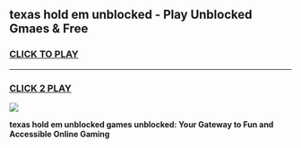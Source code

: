 
## texas hold em unblocked - Play Unblocked Gmaes & Free
<h3>
<a href="https://news.freeplayer.one?title=texas_hold_em_unblocked&ref=16F">CLICK TO PLAY</a></h3>
<hr>

<h3>
<a href="https://news.freeplayer.one?title=texas_hold_em_unblocked&ref=16F">CLICK 2 PLAY</a>
  
</h3>

<a href="https://news.freeplayer.one?title=texas_hold_em_unblocked&ref=16F/"><img src="https://clearcache.store/games.png"></a>


**texas hold em unblocked games unblocked: Your Gateway to Fun and Accessible Online Gaming**
